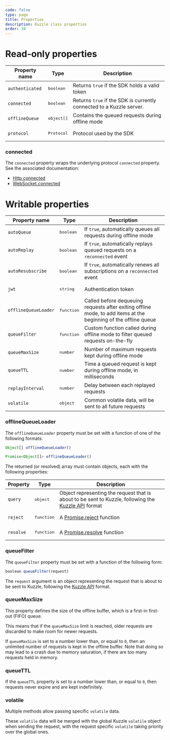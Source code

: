 ```yaml
---
code: false
type: page
title: Properties
description: Kuzzle class properties
order: 10
---
```


# Read-only properties

| Property name        | Type     | Description          |
| -------------------- | -------- | ---------------------|
| `authenticated` | <pre>boolean</pre> | Returns `true` if the SDK holds a valid token |
| `connected` | <pre>boolean</pre> | Returns `true` if the SDK is currently connected to a Kuzzle server. |
| `offlineQueue` | <pre>object[]</pre> | Contains the queued requests during offline mode   |
| `protocol` | <pre>Protocol</pre> | Protocol used by the SDK |

### connected

The `connected` property wraps the underlying protocol `connected` property.
See the associated documentation:
 - [Http.connected](/sdk/js/7/protocols/http/properties)
 - [WebSocket.connected](/sdk/js/7/protocols/websocket/properties)

# Writable properties

| Property name        | Type     | Description          |
| -------------------- | -------- | ---------------------|
| `autoQueue` | <pre>boolean</pre> | If `true`, automatically queues all requests during offline mode |
| `autoReplay` | <pre>boolean</pre> | If `true`, automatically replays queued requests on a `reconnected` event |
| `autoResubscribe` | <pre>boolean</pre> | If `true`, automatically renews all subscriptions on a `reconnected` event |
| `jwt` | <pre>string</pre> | Authentication token |
| `offlineQueueLoader` | <pre>function</pre> | Called before dequeuing requests after exiting offline mode, to add items at the beginning of the offline queue  |
| `queueFilter` | <pre>function</pre> | Custom function called during offline mode to filter queued requests on-the-fly |
| `queueMaxSize` | <pre>number</pre>  | Number of maximum requests kept during offline mode|
| `queueTTL` | <pre>number</pre>  | Time a queued request is kept during offline mode, in milliseconds |
| `replayInterval` | <pre>number</pre>  | Delay between each replayed requests |
| `volatile` | <pre>object</pre> | Common volatile data, will be sent to all future requests |

### offlineQueueLoader

The `offlineQueueLoader` property must be set with a function of one of the following formats:

```js
Object[] offlineQueueLoader()

Promise<Object[]> offlineQueueLoader()
```

The returned (or resolved) array must contain objects, each with the following properties:

| Property | Type | Description |
|---|---|---|
| `query` | <pre>object</pre> | Object representing the request that is about to be sent to Kuzzle, following the [Kuzzle API](/core/2/guides/main-concepts/querying) format |
| `reject` | <pre>function</pre> | A [Promise.reject](https://developer.mozilla.org/en-US/docs/Web/JavaScript/Reference/Global_Objects/Promise/reject) function |
| `resolve` | <pre>function</pre> | A [Promise.resolve](https://developer.mozilla.org/en-US/docs/Web/JavaScript/Reference/Global_Objects/Promise/resolve) function |

### queueFilter

The `queueFilter` property must be set with a function of the following form:

```js
boolean queueFilter(request)
```

The `request` argument is an object representing the request that is about to be sent to Kuzzle, following the [Kuzzle API](/core/2/guides/main-concepts/querying) format.

### queueMaxSize

This property defines the size of the offline buffer, which is a first-in first-out (FIFO) queue.

This means that if the `queueMaxSize` limit is reached, older requests are discarded to make room for newer requests.

If `queueMaxSize` is set to a number lower than, or equal to `0`, then an unlimited number of requests is kept in the offline buffer.
Note that doing so may lead to a crash due to memory saturation, if there are too many requests held in memory.

### queueTTL

If the `queueTTL` property is set to a number lower than, or equal to `0`, then requests never expire and are kept indefinitely.

### volatile

Multiple methods allow passing specific `volatile` data.

These `volatile` data will be merged with the global Kuzzle `volatile` object when sending the request, with the request specific `volatile` taking priority over the global ones.
